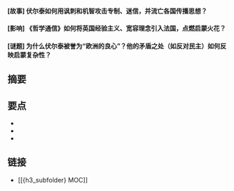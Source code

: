#### [故事] 伏尔泰如何用讽刺和机智攻击专制、迷信，并流亡各国传播思想？


#### [影响] 《哲学通信》如何将英国经验主义、宽容理念引入法国，点燃启蒙火花？


#### [谜题] 为什么伏尔泰被誉为“欧洲的良心”？他的矛盾之处（如反对民主）如何反映启蒙复杂性？


## 摘要


## 要点

- 
- 
- 

## 链接

- [[{h3_subfolder} MOC]]
